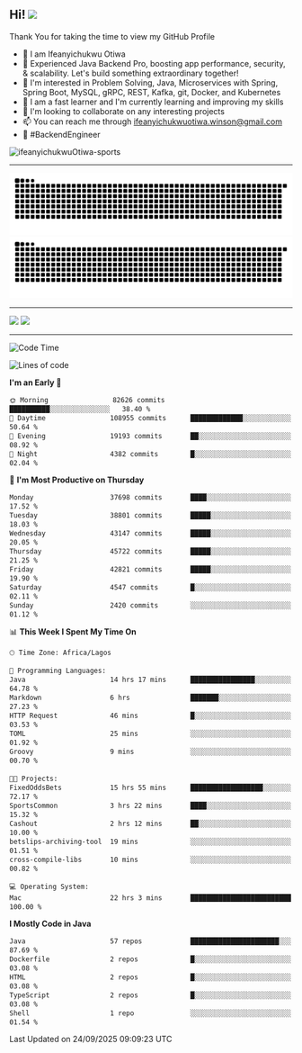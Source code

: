 <!-- BLOG-POST-LIST:START --><!-- BLOG-POST-LIST:END -->

## Hi! <img src="https://media.giphy.com/media/hvRJCLFzcasrR4ia7z/giphy.gif" width="4%"> 

Thank You for taking the time to view my GitHub Profile

- 👋 I am Ifeanyichukwu Otiwa
- 🚀 Experienced Java Backend Pro, boosting app performance, security, & scalability. Let's build something extraordinary together!
- 👀 I'm interested in Problem Solving, Java, Microservices with Spring, Spring Boot, MySQL, gRPC, REST, Kafka, git, Docker, and Kubernetes
- 🌱 I am a fast learner and I'm currently learning and improving my skills
- 💞️ I'm looking to collaborate on any interesting projects
- 📫 You can reach me through ifeanyichukwuotiwa.winson@gmail.com
- 🚀 #BackendEngineer

<p align="left" marginTop="10px"> <img src="https://komarev.com/ghpvc/?username=ifeanyichukwuOtiwa-sports&label=Profile%20views&color=0e75b6&style=for-the-badge" alt="ifeanyichukwuOtiwa-sports" /> </p>

***

<!--🐍📈SNAKEGRAPH / 🌐WEBSITE: https://github.com/Platane/snk -->
![github contribution grid snake animation](https://raw.githubusercontent.com/ifeanyichukwuOtiwa-sports/ifeanyichukwuOtiwa-sports/output/github-contribution-grid-snake-dark.svg#gh-dark-mode-only)![github contribution grid snake animation](https://raw.githubusercontent.com/ifeanyichukwuOtiwa-sports/ifeanyichukwuOtiwa-sports/output/github-contribution-grid-snake.svg#gh-light-mode-only)

***

<p float="left">
  <img float="left" src="https://github-readme-stats.vercel.app/api?username=ifeanyichukwuOtiwa-sports&count_private=true&include_all_commits=true&theme=react&show_icons=true" />
  <img float="right" src="https://github-readme-stats.vercel.app/api/top-langs/?username=ifeanyichukwuOtiwa-sports&layout=compact&show_icons=true&theme=react" /> 
</p>

***



<!--START_SECTION:waka-->
![Code Time](http://img.shields.io/badge/Code%20Time-4%2C241%20hrs%2054%20mins-blue)

![Lines of code](https://img.shields.io/badge/From%20Hello%20World%20I%27ve%20Written-61.1%20million%20lines%20of%20code-blue)

**I'm an Early 🐤** 

```text
🌞 Morning                82626 commits       ██████████░░░░░░░░░░░░░░░   38.40 % 
🌆 Daytime                108955 commits      █████████████░░░░░░░░░░░░   50.64 % 
🌃 Evening                19193 commits       ██░░░░░░░░░░░░░░░░░░░░░░░   08.92 % 
🌙 Night                  4382 commits        █░░░░░░░░░░░░░░░░░░░░░░░░   02.04 % 
```
📅 **I'm Most Productive on Thursday** 

```text
Monday                   37698 commits       ████░░░░░░░░░░░░░░░░░░░░░   17.52 % 
Tuesday                  38801 commits       █████░░░░░░░░░░░░░░░░░░░░   18.03 % 
Wednesday                43147 commits       █████░░░░░░░░░░░░░░░░░░░░   20.05 % 
Thursday                 45722 commits       █████░░░░░░░░░░░░░░░░░░░░   21.25 % 
Friday                   42821 commits       █████░░░░░░░░░░░░░░░░░░░░   19.90 % 
Saturday                 4547 commits        █░░░░░░░░░░░░░░░░░░░░░░░░   02.11 % 
Sunday                   2420 commits        ░░░░░░░░░░░░░░░░░░░░░░░░░   01.12 % 
```


📊 **This Week I Spent My Time On** 

```text
🕑︎ Time Zone: Africa/Lagos

💬 Programming Languages: 
Java                     14 hrs 17 mins      ████████████████░░░░░░░░░   64.78 % 
Markdown                 6 hrs               ███████░░░░░░░░░░░░░░░░░░   27.23 % 
HTTP Request             46 mins             █░░░░░░░░░░░░░░░░░░░░░░░░   03.53 % 
TOML                     25 mins             ░░░░░░░░░░░░░░░░░░░░░░░░░   01.92 % 
Groovy                   9 mins              ░░░░░░░░░░░░░░░░░░░░░░░░░   00.70 % 

🐱‍💻 Projects: 
FixedOddsBets            15 hrs 55 mins      ██████████████████░░░░░░░   72.17 % 
SportsCommon             3 hrs 22 mins       ████░░░░░░░░░░░░░░░░░░░░░   15.32 % 
Cashout                  2 hrs 12 mins       ██░░░░░░░░░░░░░░░░░░░░░░░   10.00 % 
betslips-archiving-tool  19 mins             ░░░░░░░░░░░░░░░░░░░░░░░░░   01.51 % 
cross-compile-libs       10 mins             ░░░░░░░░░░░░░░░░░░░░░░░░░   00.82 % 

💻 Operating System: 
Mac                      22 hrs 3 mins       █████████████████████████   100.00 % 
```

**I Mostly Code in Java** 

```text
Java                     57 repos            ██████████████████████░░░   87.69 % 
Dockerfile               2 repos             █░░░░░░░░░░░░░░░░░░░░░░░░   03.08 % 
HTML                     2 repos             █░░░░░░░░░░░░░░░░░░░░░░░░   03.08 % 
TypeScript               2 repos             █░░░░░░░░░░░░░░░░░░░░░░░░   03.08 % 
Shell                    1 repo              ░░░░░░░░░░░░░░░░░░░░░░░░░   01.54 % 
```




 Last Updated on 24/09/2025 09:09:23 UTC
<!--END_SECTION:waka-->

<!--
<p align="center">
![trophy](https://github-profile-trophy.vercel.app/?username=ifeanyichukwuOtiwa-sports&theme=onedark) (https://github.com/ryo-ma/github-profile-trophy)
</p>
-->

<!---
ifeanyi-otiwa/ifeanyi-otiwa is a ✨ special ✨ repository because its `README.md` (this file) appears on your GitHub profile.
You can click the Preview link to take a look at your changes.
--->
